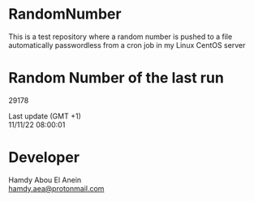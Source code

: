 # RandomNumber    
This is a test repository where a random number is pushed to a file automatically passwordless from a cron job in my Linux CentOS server    
# Random Number of the last run   
29178
      
Last update (GMT +1)    
11/11/22 08:00:01
# Developer    
Hamdy Abou El Anein   
hamdy.aea@protonmail.com
